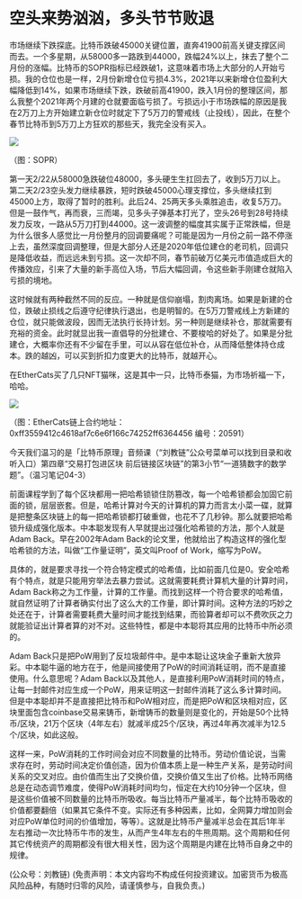 # 空头来势汹汹，多头节节败退

市场继续下跌探底。比特币跌破45000关键位置，直奔41900前高关键支撑区间而去。一个多星期，从58000多一路跌到44000，跌幅24%以上，抹去了整个二月份的涨幅。比特币的SOPR指标已经跌破1，这意味着市场上大部分的人开始亏损。我的仓位也是一样，2月份新增仓位亏损4.3%，2021年以来新增仓位盈利大幅降低到14%，如果市场继续下跌，跌破前高41900，跌入1月份的整理区间，那么我整个2021年两个月建的仓就要面临亏损了。亏损远小于市场跌幅的原因是我在2万刀上方开始建立新仓位时就定下了5万刀的警戒线（止投线），因此，在整个春节比特币到5万刀上方狂欢的那些天，我完全没有买入。

![](https://github.com/hmisty/hmisty.github.io/tree/a0b5074547926352211bb020cd70bbf4afba0ca1/images/2021/20210301-2.jpg)

（图：SOPR）

第一天2/22从58000急跌破位48000，多头硬生生扛回去了，收到5万刀以上。第二天2/23空头发力继续暴跌，短时跌破45000心理支撑位，多头继续扛到45000上方，取得了暂时的胜利。此后24、25两天多头乘胜追击，收复5万刀。但是一鼓作气，再而衰，三而竭，见多头子弹基本打光了，空头26号到28号持续发力反攻，一路从5万刀打到44000。这一波调整的幅度其实属于正常跌幅，但是为什么很多人感觉比一月份整月的回调要痛呢？可能是因为一月份之前一路不停涨上去，虽然深度回调整理，但是大部分人还是2020年低位建仓的老司机，回调只是降低收益，而远远未到亏损。这一次却不同，春节前破万亿美元市值造成巨大的传播效应，引来了大量的新手高位入场，节后大幅回调，令这些新手刚建仓就陷入亏损的境地。

这时候就有两种截然不同的反应。一种就是信仰崩塌，割肉离场。如果是新建的仓位，跌破止损线之后遵守纪律执行退出，也是明智的。在5万刀警戒线上方新建的仓位，就只能做波段，因而无法执行长持计划。另一种则是继续补仓，那就需要有充裕的资金。此时就显出我一直倡导的分批建仓、不要梭哈的好处了。如果是分批建仓，大概率你还有不少留在手里，可以从容在低位补仓，从而降低整体持仓成本。跌的越凶，可以买到折扣力度更大的比特币，就越开心。

在EtherCats买了几只NFT猫咪，这是其中一只，比特币泰猫，为市场祈福一下，哈哈。

![](https://github.com/hmisty/hmisty.github.io/tree/a0b5074547926352211bb020cd70bbf4afba0ca1/images/2021/20210301-3.gif)

（图：EtherCats ​链上合约地址：0xff3559412c4618af7c6e6f166c74252ff6364456 编号：20591）

今天我们温习的是「比特币原理」音频课（“刘教链”公众号菜单可以找到目录和收听入口）第四章“交易打包进区块 前后链接区块链”的第3小节“一道猜数字的数学题”。（温习笔记04-3）

前面课程学到了每个区块都用一把哈希锁锁住防篡改，每一个哈希锁都会加固它前面的锁，层层嵌套。但是，哈希计算对今天的计算机的算力而言太小菜一碟，就算是把整条区块链上的每一把哈希锁都打破重做，也花不了几秒钟。那么就要把哈希锁升级成强化版本。中本聪发现有人早就提出过强化哈希锁的方法，那个人就是Adam Back。早在2002年Adam Back的论文里，他就给出了构造这样的强化型哈希锁的方法，叫做“工作量证明”，英文叫Proof of Work，缩写为PoW。

具体的，就是要求寻找一个符合特定模式的哈希值，比如前面几位是0。安全哈希有个特点，就是只能用穷举法去暴力尝试。这就需要耗费计算机大量的计算时间，Adam Back称之为工作量，计算的工作量。而找到这样一个符合要求的哈希值，就自然证明了计算者确实付出了这么大的工作量，即计算时间。这种方法的巧妙之处还在于，计算者需要耗费大量时间才能找到结果，而验算者却可以不费吹灰之力就能验证出计算者算的对不对。这些特性，都是中本聪将其应用的比特币中所必须的。

Adam Back只是把PoW用到了反垃圾邮件中。是中本聪让这块金子重新大放异彩。中本聪牛逼的地方在于，他是间接使用了PoW的时间消耗证明，而不是直接使用。什么意思呢？Adam Back以及其他人，是直接利用PoW消耗时间的特点，让每一封邮件对应生成一个PoW，用来证明这一封邮件消耗了这么多计算时间。但是中本聪却并不是直接把比特币和PoW相对应，而是把PoW和区块相对应，区块里面包含coinbase交易来铸币，新增铸币的数量则是变化的，开始是50个比特币/区块，21万个区块（4年左右）就减半成25个/区块，再过4年再次减半为12.5个/区块，如此这般。

这样一来，PoW消耗的工作时间会对应不同数量的比特币。劳动价值论说，当需求存在时，劳动时间决定价值创造，因为价值本质上是一种生产关系，是劳动时间关系的交叉对应。由价值而生出了交换价值，交换价值又生出了价格。比特币网络总是在动态调节难度，使得PoW消耗时间均匀，恒定在大约10分钟一个区块，但是这些价值被不同数量的比特币所吸收。每当比特币产量减半，每个比特币吸收的价值都要翻倍（如果其它条件不变。实际还有多种因素，比如，全网算力增加则会对应PoW单位时间的价值增加，等等）。这就是比特币产量减半总会在其后1年半左右推动一次比特币牛市的发生，从而产生4年左右的牛熊周期。这个周期和任何其它传统资产的周期都没有很大相关性，因为这个周期是内建在比特币自身之中的规律。

\(公众号：刘教链\)  \(免责声明：本文内容均不构成任何投资建议。加密货币为极高风险品种，有随时归零的风险，请谨慎参与，自我负责。\)

